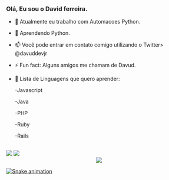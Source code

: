 ### Olá, Eu sou o David ferreira.

- 🔭 Atualmente eu trabalho com Automacoes Python.
- 🌱 Aprendendo Python.
- 📫 Você pode entrar em contato comigo utilizando o Twitter> @davuddevjr
- ⚡ Fun fact: Alguns amigos me chamam de Davud.
- 💬 Lista de Linguagens que quero aprender:
  
  -Javascript
  
  -Java
  
  -PHP
  
  -Ruby
  
  -Rails
  ##
<div> 
  <a href="https://instagram.com/Davu1d target="_blank"><img src="https://img.shields.io/badge/-Instagram-%23E4405F?style=for-the-badge&logo=instagram&logoColor=white" target="_blank"></a> 
  <a href = "daviddevjob@gmail.com"><img src="https://img.shields.io/badge/-Gmail-%23333?style=for-the-badge&logo=gmail&logoColor=white" target="_blank"></a>
</div>

<div align="center">
<a href="https://github.com/davidferreirad1">
  <img Witdth="50%" src="https://github-readme-stats.vercel.app/api?username=davidferreirad1&show_icons=true&theme=dracula&include_all_commits=true&count_private=true"/>
</div>

![Snake animation](https://github.com/davidferreirad1/davidferreirad1/blob/output/github-contribution-grid-snake.svg)
